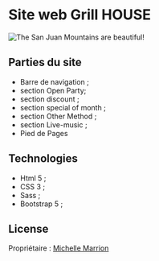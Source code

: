 # Site web Grill HOUSE

![The San Juan Mountains are beautiful!](/images/maquette-site.jpg "Screenshot du projet site web \"Grill House\"")

## Parties du site
 - Barre de navigation ;
 - section Open Party;
 - section discount ;
 - section special of month ;
 - section Other Method ;
 - section Live-music ;
 - Pied de Pages
## Technologies

 - Html 5 ;
 - CSS 3 ;
 - Sass ;
 - Bootstrap 5 ;

## License
Propriétaire : [Michelle Marrion](https://github.com/michelle-marrion/)